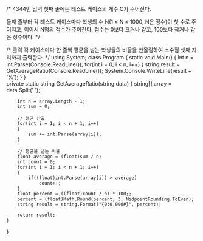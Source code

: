 /*
4344번
입력
첫째 줄에는 테스트 케이스의 개수 C가 주어진다.

둘째 줄부터 각 테스트 케이스마다 학생의 수 N(1 ≤ N ≤ 1000, N은 정수)이 첫 수로 주어지고, 
이어서 N명의 점수가 주어진다. 점수는 0보다 크거나 같고, 100보다 작거나 같은 정수이다.
*/

/*
출력
각 케이스마다 한 줄씩 평균을 넘는 학생들의 비율을 반올림하여 소수점 셋째 자리까지 출력한다.
*/
using System;
class Program
{
    static void Main()
    {
        int n = int.Parse(Console.ReadLine());
        for(int i = 0; i < n; i++)
        {
            string result = GetAverageRatio(Console.ReadLine());
            System.Console.WriteLine(result + '%');
        }
    }  
    private static string GetAverageRatio(string data)
    {
        string[] array = data.Split(' ');

        int n = array.Length - 1;
        int sum = 0;

        // 평균 산출
        for(int i = 1; i < n + 1; i++)
        {
            sum += int.Parse(array[i]);
        }

        // 평균을 넘는 비율
        float average = (float)sum / n;
        int count = 0;
        for(int i = 1; i < n + 1; i++)
        {
            if((float)int.Parse(array[i]) > average)
                count++;
        }
        float percent = ((float)count / n) * 100;;
        percent = (float)Math.Round(percent, 3, MidpointRounding.ToEven);
        string result = string.Format("{0:0.000#}", percent);

        return result;
    }        
}
